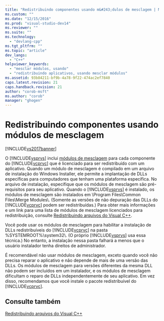```yaml
---
title: "Redistribuindo componentes usando m&#243;dulos de mesclagem | Microsoft Docs"
ms.custom: ""
ms.date: "12/15/2016"
ms.prod: "visual-studio-dev14"
ms.reviewer: ""
ms.suite: ""
ms.technology: 
  - "devlang-cpp"
ms.tgt_pltfrm: ""
ms.topic: "article"
dev_langs: 
  - "C++"
helpviewer_keywords: 
  - "mesclar módulos, usando"
  - "redistribuindo aplicativos, usando mesclar módulos"
ms.assetid: 93b84211-bf9b-4a78-9f22-474ac2ef7840
caps.latest.revision: 21
caps.handback.revision: 21
author: "corob-msft"
ms.author: "corob"
manager: "ghogen"
---
```

# Redistribuindo componentes usando m&#243;dulos de mesclagem
[!INCLUDE[vs2017banner](../assembler/inline/includes/vs2017banner.md)]

O [!INCLUDE[vsprvs](../assembler/masm/includes/vsprvs_md.md)] inclui [módulos de mesclagem](http://msdn.microsoft.com/library/aa367434) para cada componente do [!INCLUDE[vcprvc](../build/includes/vcprvc_md.md)] que é licenciado para ser redistribuído com um aplicativo.  Quando um módulo de mesclagem é compilado em um arquivo de instalação do Windows Installer, ele permite a implantação de DLLs específicas para computadores que tenham uma plataforma específica.  No arquivo de instalação, especifique que os módulos de mesclagem são pré\-requisitos para seu aplicativo.  Quando o [!INCLUDE[vsprvs](../assembler/masm/includes/vsprvs_md.md)] é instalado, os módulos de mesclagem são instalados em \\Program Files\\Common Files\\Merge Modules\\. \(Somente as versões de não depuração das DLLs do [!INCLUDE[vcprvc](../build/includes/vcprvc_md.md)] podem ser redistribuídas.\) Para obter mais informações e um link para uma lista de módulos de mesclagem licenciados para redistribuição, consulte [Redistribuindo arquivos do Visual C\+\+](../Topic/Redistributing%20Visual%20C++%20Files.md).  
  
 Você pode usar os módulos de mesclagem para habilitar a instalação de DLLs redistribuíveis do [!INCLUDE[vcprvc](../build/includes/vcprvc_md.md)] na pasta %SYSTEMROOT%\\system32\\. \(O próprio [!INCLUDE[vsprvs](../assembler/masm/includes/vsprvs_md.md)] usa essa técnica.\) No entanto, a instalação nessa pasta falhará a menos que o usuário instalador tenha direitos de administrador.  
  
 É recomendável não usar módulos de mesclagem, exceto quando você não precisa reparar o aplicativo e não depende de mais de uma versão das DLLs.  Os módulos de mesclagem para versões diferentes da mesma DLL não podem ser incluídos em um instalador, e os módulos de mesclagem dificultam o reparo de DLLs independentemente de seu aplicativo.  Em vez disso, recomendamos que você instale o pacote redistribuível do [!INCLUDE[vcprvc](../build/includes/vcprvc_md.md)].  
  
## Consulte também  
 [Redistribuindo arquivos do Visual C\+\+](../Topic/Redistributing%20Visual%20C++%20Files.md)